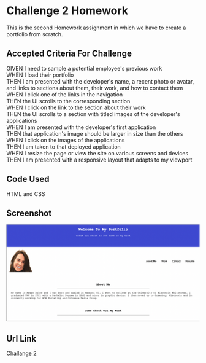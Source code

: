 # Challenge 2 Homework
This is the second Homework assignment in which we have to create a portfolio from scratch. 

## Accepted Criteria For Challenge
GIVEN I need to sample a potential employee's previous work <br>
WHEN I load their portfolio<br>
THEN I am presented with the developer's name, a recent photo or avatar, and links to sections about them, their work, and how to contact them <br>
WHEN I click one of the links in the navigation<br>
THEN the UI scrolls to the corresponding section<br>
WHEN I click on the link to the section about their work<br>
THEN the UI scrolls to a section with titled images of the developer's applications<br>
WHEN I am presented with the developer's first application<br>
THEN that application's image should be larger in size than the others<br>
WHEN I click on the images of the applications<br>
THEN I am taken to that deployed application<br>
WHEN I resize the page or view the site on various screens and devices<br>
THEN I am presented with a responsive layout that adapts to my viewport


## Code Used
HTML and CSS

## Screenshot
![This is an image of my project](https://github.com/megsra17/challenge2/blob/main/assets/images/Screen%20Shot%202022-09-01%20at%203.33.59%20PM.png)

## Url Link
[Challange 2](https://megsra17.github.io/challenge2/)
